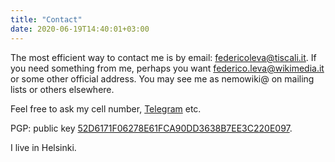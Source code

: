 ```yaml
---
title: "Contact"
date: 2020-06-19T14:40:01+03:00
---
```

The most efficient way to contact me is by email: federicoleva@tiscali.it. If you need something from me, perhaps you want federico.leva@wikimedia.it or some other official address. You may see me as nemowiki@ on mailing lists or others elsewhere.

Feel free to ask my cell number, [Telegram](https://www.telegram.org/) etc.

PGP: public key [52D6171F06278E61FCA90DD3638B7EE3C220E097](/images/52D6171F06278E61FCA90DD3638B7EE3C220E097.asc).

I live in Helsinki.
